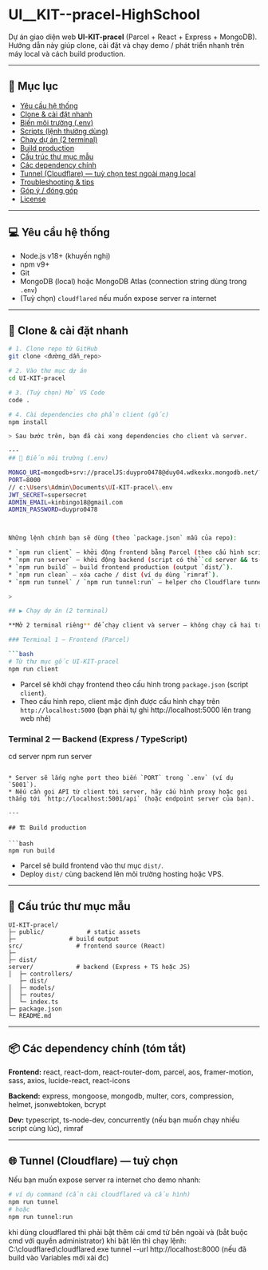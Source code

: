 # UI__KIT--pracel-HighSchool

Dự án giao diện web **UI-KIT-pracel** (Parcel + React + Express + MongoDB).
Hướng dẫn này giúp clone, cài đặt và chạy demo / phát triển nhanh trên máy local và cách build production.

---

## 📑 Mục lục

* [Yêu cầu hệ thống](#yêu-cầu-hệ-thống)
* [Clone & cài đặt nhanh](#clone--cài-đặt-nhanh)
* [Biến môi trường (.env)](#biến-môi-trường-env)
* [Scripts (lệnh thường dùng)](#scripts-lệnh-thường-dùng)
* [Chạy dự án (2 terminal)](#chạy-dự-án-2-terminal)
* [Build production](#build-production)
* [Cấu trúc thư mục mẫu](#cấu-trúc-thư-mục-mẫu)
* [Các dependency chính](#các-dependency-chính)
* [Tunnel (Cloudflare) — tuỳ chọn test ngoài mạng local](#tunnel-cloudflare--tuỳ-chọn-test-ngoài-mạng-local)
* [Troubleshooting & tips](#troubleshooting--tips)
* [Góp ý / đóng góp](#góp-ý--đóng-góp)
* [License](#license)

---

## 💻 Yêu cầu hệ thống

* Node.js v18+ (khuyến nghị)
* npm v9+
* Git
* MongoDB (local) hoặc MongoDB Atlas (connection string dùng trong `.env`)
* (Tuỳ chọn) `cloudflared` nếu muốn expose server ra internet

---

## 🚀 Clone & cài đặt nhanh

```bash
# 1. Clone repo từ GitHub
git clone <đường_dẫn_repo>

# 2. Vào thư mục dự án
cd UI-KIT-pracel

# 3. (Tuỳ chọn) Mở VS Code
code .

# 4. Cài dependencies cho phần client (gốc)
npm install

> Sau bước trên, bạn đã cài xong dependencies cho client và server.

---
## 🔑 Biến môi trường (.env)

MONGO_URI=mongodb+srv://pracelJS:duypro0478@duy04.wdkexkx.mongodb.net/?retryWrites=true&w=majority&appName=Duy04
PORT=8000
// c:\Users\Admin\Documents\UI-KIT-pracel\.env
JWT_SECRET=supersecret
ADMIN_EMAIL=kinbingo18@gmail.com
ADMIN_PASSWORD=duypro0478



Những lệnh chính bạn sẽ dùng (theo `package.json` mẫu của repo):

* `npm run client` — khởi động frontend bằng Parcel (theo cấu hình script).
* `npm run server` — khởi động backend (script có thể `cd server && ts-node-dev index.ts` hoặc tương tự).
* `npm run build` — build frontend production (output `dist/`).
* `npm run clean` — xóa cache / dist (ví dụ dùng `rimraf`).
* `npm run tunnel` / `npm run tunnel:run` — helper cho Cloudflare tunnel (nếu repo có cấu hình).

> 

## ▶️ Chạy dự án (2 terminal)

**Mở 2 terminal riêng** để chạy client và server — không chạy cả hai trên cùng một port.

### Terminal 1 — Frontend (Parcel)

```bash
# Từ thư mục gốc UI-KIT-pracel
npm run client
```

* Parcel sẽ khởi chạy frontend theo cấu hình trong `package.json` (script `client`).
* Theo cấu hình repo, client mặc định được cấu hình chạy trên `http://localhost:5000` 
(bạn phải tự ghi http://localhost:5000 lên trang web nhé)
### Terminal 2 — Backend (Express / TypeScript)
cd server
npm run server
```

* Server sẽ lắng nghe port theo biến `PORT` trong `.env` (ví dụ `5001`).
* Nếu cần gọi API từ client tới server, hãy cấu hình proxy hoặc gọi thẳng tới `http://localhost:5001/api` (hoặc endpoint server của bạn).

---

## 🏗 Build production

```bash
npm run build
```

* Parcel sẽ build frontend vào thư mục `dist/`.
* Deploy `dist/` cùng backend lên môi trường hosting hoặc VPS.

---

## 📂 Cấu trúc thư mục mẫu

```
UI-KIT-pracel/
├─ public/            # static assets
├─               # build output
src/               # frontend source (React)
├─ 
├─ dist/
server/            # backend (Express + TS hoặc JS)
│  ├─ controllers/
   ├─ dist/
│  ├─ models/
│  ├─ routes/
│  └─ index.ts
├─ package.json
└─ README.md
```

---

## 📦 Các dependency chính (tóm tắt)

**Frontend:** react, react-dom, react-router-dom, parcel, aos, framer-motion, sass, axios, lucide-react, react-icons

**Backend:** express, mongoose, mongodb, multer, cors, compression, helmet, jsonwebtoken, bcrypt

**Dev:** typescript, ts-node-dev, concurrently (nếu bạn muốn chạy nhiều script cùng lúc), rimraf

---

## 🌐 Tunnel (Cloudflare) — tuỳ chọn

Nếu bạn muốn expose server ra internet cho demo nhanh:

```bash
# ví dụ command (cần cài cloudflared và cấu hình)
npm run tunnel
# hoặc
npm run tunnel:run
```

khi dùng cloudflared thì phải bật thêm cái 
cmd từ bên ngoài và (bẳt buộc cmd với quyền administrator)
khi bật lên thì chạy lệnh:
  C:\cloudflared\cloudflared.exe tunnel --url http://localhost:8000
(nếu đã build vào Variables mới xài đc)


